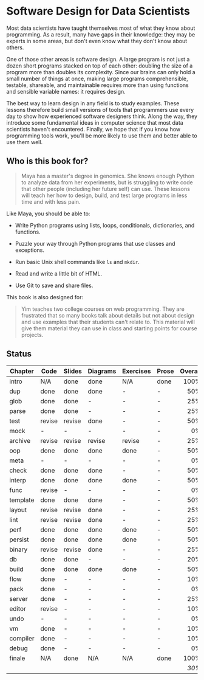 # Software Design for Data Scientists

Most data scientists have taught themselves most of what they know
about programming.  As a result, many have gaps in their knowledge:
they may be experts in some areas, but don't even know what they don't
know about others.

One of those other areas is software design.  A large program is not
just a dozen short programs stacked on top of each other: doubling the
size of a program more than doubles its complexity.  Since our brains
can only hold a small number of things at once, making large programs
comprehensible, testable, shareable, and maintainable requires more
than using functions and sensible variable names: it requires design.

The best way to learn design in any field is to study examples.  These
lessons therefore build small versions of tools that programmers use
every day to show how experienced software designers think.  Along the
way, they introduce some fundamental ideas in computer science that
most data scientists haven't encountered.  Finally, we hope that if
you know how programming tools work, you'll be more likely to use them
and better able to use them well.

## Who is this book for?

> Maya has a master's degree in genomics.  She knows enough Python to
> analyze data from her experiments, but is struggling to write code
> that other people (including her future self) can use.  These
> lessons will teach her how to design, build, and test large programs
> in less time and with less pain.

Like Maya, you should be able to:

-   Write Python programs using lists, loops, conditionals, dictionaries, and functions.

-   Puzzle your way through Python programs that use classes and exceptions.

-   Run basic Unix shell commands like `ls` and `mkdir`.

-   Read and write a little bit of HTML.

-   Use Git to save and share files.

This book is also designed for:

> Yim teaches two college courses on web programming.  They are
> frustrated that so many books talk about details but not about
> design and use examples that their students can't relate to.  This
> material will give them material they can use in class and starting
> points for course projects.

## Status

| Chapter   | Code   | Slides | Diagrams | Exercises | Prose  | Overall |
| --------- | ------ | ------ | -------- | --------- | ------ | ------: |
| intro	    | N/A    | done   | done     | N/A       | done   | 100%    |
| dup	    | done   | done   | done     | -         | -      |  50%    |
| glob	    | done   | done   | -        | -         | -      |  25%    |
| parse	    | done   | done   | -        | -         | -      |  25%    |
| test	    | revise | revise | done     | -         | -      |  50%    |
| mock	    | -      | -      | -        | -         | -      |   0%    |
| archive   | revise | revise | revise   | revise    | -      |  25%    |
| oop	    | done   | done   | done     | done      | -      |  50%    |
| meta	    | -      | -      | -        | -         | -      |   0%    |
| check	    | done   | done   | done     | -         | -      |  50%    |
| interp    | done   | done   | done     | done      | -      |  50%    |
| func	    | revise | -      | -        | -         | -      |   0%    |
| template  | done   | done   | done     | -         | -      |  50%    |
| layout    | revise | revise | done     | -         | -      |  25%    |
| lint	    | revise | revise | done     | -         | -      |  25%    |
| perf	    | done   | done   | done     | done      | -      |  50%    |
| persist   | done   | done   | done     | done      | -      |  50%    |
| binary    | revise | revise | done     | -         | -      |  25%    |
| db	    | done   | done   | -        | -         | -      |  20%    |
| build	    | done   | done   | done     | done      | -      |  50%    |
| flow	    | done   | -      | -        | -         | -      |  10%    |
| pack	    | done   | -      | -        | -         | -      |   0%    |
| server    | done   | -      | -        | -         | -      |  25%    |
| editor    | revise | -      | -        | -         | -      |  10%    |
| undo	    | -      | -      | -        | -         | -      |   0%    |
| vm	    | done   | -      | -        | -         | -      |  10%    |
| compiler  | done   | -      | -        | -         | -      |  10%    |
| debug	    | done   | -      | -        | -         | -      |   0%    |
| finale    | N/A    | done   | N/A      | N/A       | done   | 100%    |
|           |        |        |          |           |        | *30%*   |
